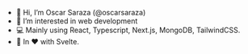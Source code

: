 - 👋 Hi, I’m Oscar Saraza (@oscarsaraza)
- 👀 I’m interested in web development
- 💻️ Mainly using React, Typescript, Next.js, MongoDB, TailwindCSS.
- 🌱 In ❤ with Svelte.
